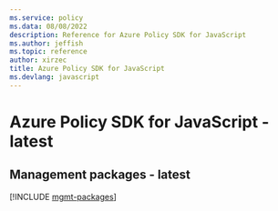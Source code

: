 ```yaml
---
ms.service: policy
ms.data: 08/08/2022
description: Reference for Azure Policy SDK for JavaScript
ms.author: jeffish
ms.topic: reference
author: xirzec
title: Azure Policy SDK for JavaScript
ms.devlang: javascript
---
```

# Azure Policy SDK for JavaScript - latest

## Management packages - latest
[!INCLUDE [mgmt-packages](policy-mgmt-index.md)]